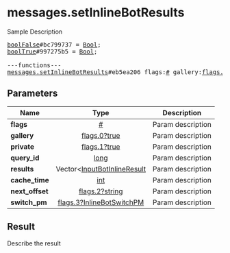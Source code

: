# messages.setInlineBotResults

Sample Description

<pre>
<a href="../constructor/boolFalse">boolFalse</a>#bc799737 = <a href="../type/Bool.md">Bool</a>;
<a href="../constructor/boolTrue">boolTrue</a>#997275b5 = <a href="../type/Bool.md">Bool</a>;

---functions---
<a href="../method/messages.setInlineBotResults.md">messages.setInlineBotResults</a>#eb5ea206 flags:<a href="../type/#.md">#</a> gallery:<a href="../type/flags.0?true.md">flags.0?true</a> private:<a href="../type/flags.1?true.md">flags.1?true</a> query_id:<a href="../type/long.md">long</a> results:Vector&lt;<a href="../type/InputBotInlineResult.md">InputBotInlineResult</a>&gt; cache_time:<a href="../type/int.md">int</a> next_offset:<a href="../type/flags.2?string.md">flags.2?string</a> switch_pm:<a href="../type/flags.3?InlineBotSwitchPM.md">flags.3?InlineBotSwitchPM</a> = <a href="../type/Bool.md">Bool</a>;
</pre>

## Parameters

| Name | Type | Description |
|------|:----:|-------------|
| **flags** | [#](../type/#.md) | Param description |
| **gallery** | [flags.0?true](../type/flags.0?true.md) | Param description |
| **private** | [flags.1?true](../type/flags.1?true.md) | Param description |
| **query_id** | [long](../type/long.md) | Param description |
| **results** | Vector<[InputBotInlineResult](../type/InputBotInlineResult.md) | Param description |
| **cache_time** | [int](../type/int.md) | Param description |
| **next_offset** | [flags.2?string](../type/flags.2?string.md) | Param description |
| **switch_pm** | [flags.3?InlineBotSwitchPM](../type/flags.3?InlineBotSwitchPM.md) | Param description |

## Result

Describe the result

